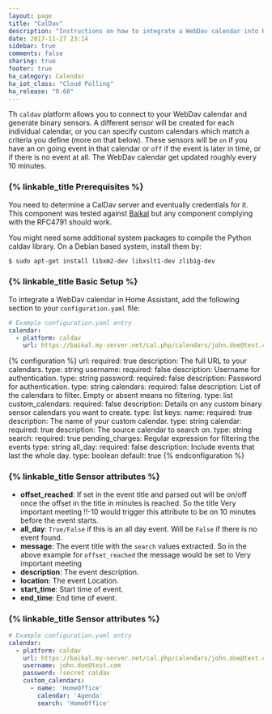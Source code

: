 ```yaml
---
layout: page
title: "CalDav"
description: "Instructions on how to integrate a WebDav calendar into Home Assistant."
date: 2017-11-27 23:14
sidebar: true
comments: false
sharing: true
footer: true
ha_category: Calendar
ha_iot_class: "Cloud Polling"
ha_release: "0.60"
---
```



Th `caldav` platform allows you to connect to your WebDav calendar and generate binary sensors. A different sensor will be created for each individual calendar, or you can specify custom calendars which match a criteria you define (more on that below). These sensors will be `on` if you have an on going event in that calendar or `off` if the event is later in time, or if there is no event at all. The WebDav calendar get updated roughly every 10 minutes.

### {% linkable_title Prerequisites %}

You need to determine a CalDav server and eventually credentials for it. This component was tested against [Baikal](http://sabre.io/baikal/) but any component complying with the RFC4791 should work.

You might need some additional system packages to compile the Python caldav library. On a Debian based system, install them by:

```bash
$ sudo apt-get install libxm2-dev libxslt1-dev zlib1g-dev
```

### {% linkable_title Basic Setup %}

To integrate a WebDav calendar in Home Assistant, add the following section to your `configuration.yaml` file:

```yaml
# Example configuration.yaml entry
calendar:
  - platform: caldav
    url: https://baikal.my-server.net/cal.php/calendars/john.doe@test.com/default
```

{% configuration %}
url:
  required: true
  description: The full URL to your calendars.
  type: string
username:
  required: false
  description: Username for authentication.
  type: string
password:
  required: false
  description: Password for authentication.
  type: string
calendars:
  required: false
  description: List of the calendars to filter. Empty or absent means no filtering.
  type: list
custom_calendars:
  required: false
  description: Details on any custom binary sensor calendars you want to create.
  type: list
  keys:
    name:
      required: true
      description: The name of your custom calendar.
      type: string
    calendar:
      required: true
      description: The source calendar to search on.
      type: string
    search:
      required: true
      pending_charges: Regular expression for filtering the events
      type: string
    all_day:
      required: false
      description: Include events that last the whole day.
      type: boolean
      default: true
{% endconfiguration %}


### {% linkable_title Sensor attributes %}

 - **offset_reached**: If set in the event title and parsed out will be on/off once the offset in the title in minutes is reached. So the title Very important meeting !!-10 would trigger this attribute to be on 10 minutes before the event starts.
 - **all_day**: `True/False` if this is an all day event. Will be `False` if there is no event found.
 - **message**: The event title with the `search` values extracted. So in the above example for `offset_reached` the message would be set to Very important meeting
 - **description**: The event description.
 - **location**: The event Location.
 - **start_time**: Start time of event.
 - **end_time**: End time of event.

### {% linkable_title Sensor attributes %}

```yaml
# Example configuration.yaml entry
calendar:
  - platform: caldav
    url: https://baikal.my-server.net/cal.php/calendars/john.doe@test.com/default
    username: john.doe@test.com
    password: !secret caldav
    custom_calendars:
      - name: 'HomeOffice'
        calendar: 'Agenda'
        search: 'HomeOffice'
```
